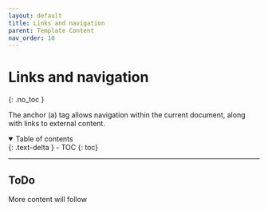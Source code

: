 ```yaml
---
layout: default
title: Links and navigation
parent: Template Content
nav_order: 10
---
```


# Links and navigation
{: .no_toc }

The anchor (a) tag allows navigation within the current document, along with links to external content.

<details open markdown="block">
  <summary>
    Table of contents
  </summary>
  {: .text-delta }
- TOC
{: toc}
</details>

---

## ToDo

More content will follow

